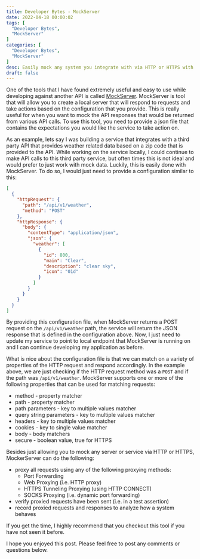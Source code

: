 ```yaml
---
title: Developer Bytes - MockServer
date: 2022-04-18 00:00:02
tags: [
  "Developer Bytes",
  "MockServer"
]
categories: [
  "Developer Bytes",
  "MockServer"
]
desc: Easily mock any system you integrate with via HTTP or HTTPS with MockServer!
draft: false
---
```


One of the tools that I have found extremely useful and easy to use while developing against another API is called [MockServer](https://www.mock-server.com/). MockServer is tool that will allow you to create a local server that will respond to requests and take actions based on the configuration that you provide. This is really useful for when you want to mock the API responses that would be returned from various API calls. To use this tool, you need to provide a json file that contains the expectations you would like the service to take action on.

As an example, lets say I was building a service that integrates with a third party API that provides weather related data based on a zip code that is provided to the API. While working on the service locally, I could continue to make API calls to this third party service, but often times this is not ideal and would prefer to just work with mock data. Luckily, this is easily done with MockServer. To do so, I would just need to provide a configuration similar to this:

```json
[
  {
    "httpRequest": {
      "path": "/api/v1/weather",
      "method": "POST"
    },
    "httpResponse": {
      "body": {
        "contentType": "application/json",
        "json": {
          "weather": [
            {
              "id": 800,
              "main": "Clear",
              "description": "clear sky",
              "icon": "01d"
            }
          ]
        }
      }
    }
  }
]
```

By providing this configuration file, when MockServer returns a POST request on the `/api/v1/weather` path, the service will return the JSON response that is defined in the configuration above. Now, I just need to update my service to point to local endpoint that MockServer is running on and I can continue developing my application as before.

What is nice about the configuration file is that we can match on a variety of properties of the HTTP request and respond accordingly. In the example above, we are just checking if the HTTP request method was a `POST` and if the path was `/api/v1/weather`. MockServer supports one or more of the following properties that can be used for matching requests:

* method - property matcher
* path - property matcher
* path parameters - key to multiple values matcher
* query string parameters - key to multiple values matcher
* headers - key to multiple values matcher
* cookies - key to single value matcher
* body - body matchers
* secure - boolean value, true for HTTPS

Besides just allowing you to mock any server or service via HTTP or HTTPS, MockerServer can do the following:

* proxy all requests using any of the following proxying methods:
  * Port Forwarding
  * Web Proxying (i.e. HTTP proxy)
  * HTTPS Tunneling Proxying (using HTTP CONNECT)
  * SOCKS Proxying (i.e. dynamic port forwarding)
* verify proxied requests have been sent (i.e. in a test assertion)
* record proxied requests and responses to analyze how a system behaves

If you get the time, I highly recommend that you checkout this tool if you have not seen it before.

I hope you enjoyed this post. Please feel free to post any comments or questions below.
